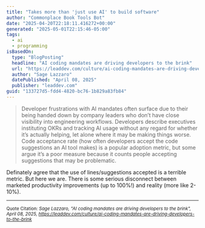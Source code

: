 ```yaml
---
title: "Takes more than 'just use AI' to build software"
author: "Commonplace Book Tools Bot"
date: "2025-04-20T22:18:11.416272+00:00"
generated: "2025-05-01T22:15:46-05:00"
tags:
  - ai
  - programming
isBasedOn:
  type: "BlogPosting"
  headline: "AI coding mandates are driving developers to the brink"
  url: "https://leaddev.com/culture/ai-coding-mandates-are-driving-developers-to-the-brink"
  author: "Sage Lazzaro"
  datePublished: "April 08, 2025"
  publisher: "leaddev.com"
guid: "133727d5-fdd4-4820-bc76-1b829a83fb84"
---
```


> Developer frustrations with AI mandates often surface due to their being handed down by company leaders who don’t have close visibility into engineering workflows. Developers describe executives instituting OKRs and tracking AI usage without any regard for whether it’s actually helping, let alone where it may be making things worse. Code acceptance rate (how often developers accept the code suggestions an AI tool makes) is a popular adoption metric, but some argue it’s a poor measure because it counts people accepting suggestions that may be problematic.

Definately agree that the use of lines/suggestions accepted is a terrible metric. But here we are. There is some serious disconnect between marketed productivity improvements (up to 100%!) and reality (more like 2-10%).

---

<sub>Quote Citation: <cite>Sage Lazzaro, "AI coding mandates are driving developers to the brink", April 08, 2025, <a href="https://leaddev.com/culture/ai-coding-mandates-are-driving-developers-to-the-brink">https://leaddev.com/culture/ai-coding-mandates-are-driving-developers-to-the-brink</a></cite></sub>